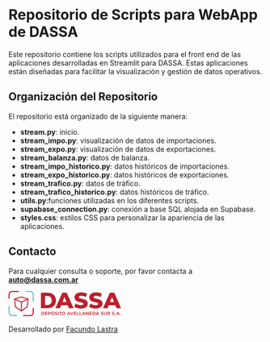 # Repositorio de Scripts para WebApp de DASSA

Este repositorio contiene los scripts utilizados para el front end de las aplicaciones desarrolladas en Streamlit para DASSA. Estas aplicaciones están diseñadas para facilitar la visualización y gestión de datos operativos.

## Organización del Repositorio

El repositorio está organizado de la siguiente manera:

- **stream.py**: inicio.
- **stream_impo.py**: visualización de datos de importaciones.
- **stream_expo.py**:  visualización de datos de exportaciones.
- **stream_balanza.py**:  datos de balanza.
- **stream_impo_historico.py**:  datos históricos de importaciones.
- **stream_expo_historico.py**:  datos históricos de exportaciones.
- **stream_trafico.py**: datos de tráfico.
- **stream_trafico_historico.py**: datos históricos de tráfico.
- **utils.py**:funciones utilizadas en los diferentes scripts.
- **supabase_connection.py**: conexión a base SQL alojada en Supabase.
- **styles.css**: estilos CSS para personalizar la apariencia de las aplicaciones.

## Contacto

Para cualquier consulta o soporte, por favor contacta a **auto@dassa.com.ar**

![DASSA Logo](logo.png)

Desarrollado por [Facundo Lastra](https://github.com/marajadesantelmo)






